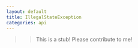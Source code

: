 ```yaml
---
layout: default
title: IllegalStateException
categories: api
---
```


>>This is a stub!  Please contribute to me!
